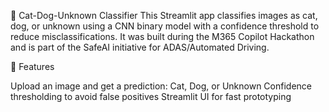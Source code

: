 🐾 Cat-Dog-Unknown Classifier
This Streamlit app classifies images as cat, dog, or unknown using a CNN binary model with a confidence threshold to reduce misclassifications. It was built during the M365 Copilot Hackathon and is part of the SafeAI initiative for ADAS/Automated Driving.

🚀 Features

Upload an image and get a prediction: Cat, Dog, or Unknown
Confidence thresholding to avoid false positives
Streamlit UI for fast prototyping

